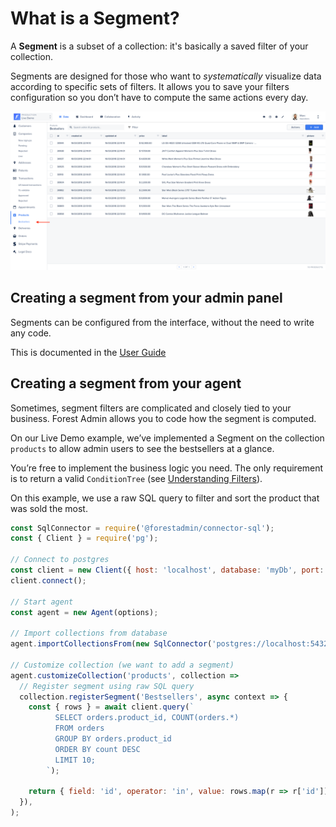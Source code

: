 # What is a Segment?

A **Segment** is a subset of a collection: it's basically a saved filter of your collection.

Segments are designed for those who want to _systematically_ visualize data according to specific sets of filters. It allows you to save your filters configuration so you don’t have to compute the same actions every day.

![](../assets/imported/screenshot-2019-07-01-17-38-24.png)

## Creating a segment from your admin panel

Segments can be configured from the interface, without the need to write any code.

This is documented in the [User Guide](https://docs.forestadmin.com/user-guide/collections/segments)

## Creating a segment from your agent

Sometimes, segment filters are complicated and closely tied to your business. Forest Admin allows you to code how the segment is computed.

On our Live Demo example, we’ve implemented a Segment on the collection `products` to allow admin users to see the bestsellers at a glance.

You’re free to implement the business logic you need. The only requirement is to return a valid `ConditionTree` (see [Understanding Filters](../connectors/custom/query-translation/filters.md)).

On this example, we use a raw SQL query to filter and sort the product that was sold the most.

```javascript
const SqlConnector = require('@forestadmin/connector-sql');
const { Client } = require('pg');

// Connect to postgres
const client = new Client({ host: 'localhost', database: 'myDb', port: 5432 });
client.connect();

// Start agent
const agent = new Agent(options);

// Import collections from database
agent.importCollectionsFrom(new SqlConnector('postgres://localhost:5432/myDb'));

// Customize collection (we want to add a segment)
agent.customizeCollection('products', collection =>
  // Register segment using raw SQL query
  collection.registerSegment('Bestsellers', async context => {
    const { rows } = await client.query(`
          SELECT orders.product_id, COUNT(orders.*)
          FROM orders
          GROUP BY orders.product_id
          ORDER BY count DESC
          LIMIT 10;
        `);

    return { field: 'id', operator: 'in', value: rows.map(r => r['id']) };
  }),
);
```
